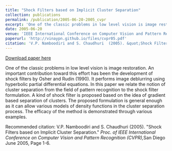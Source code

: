 ```yaml
---
title: "Shock Filters based on Implicit Cluster Separation"
collection: publications
permalink: /publication/2005-06-20-2005_cvpr
excerpt: 'One of the classic problems in low level vision is image restoration. An important contribution toward this effort has been the development of shock filters by Osher and Rudin (1990). It performs image deblurring using hyperbolic partial differential equations. In this paper we relate the notion of cluster separation from the field of pattern recognition to the shock filter formulation. A kind of shock filter is proposed based on the idea of gradient based separation of clusters. The proposed formulation is general enough as it can allow various models of density functions in the cluster separation process. The efficacy of the method is demonstrated through various examples.'
date: 2005-06-20
venue: 'IEEE International Conference on Computer Vision and Pattern Recognition (CVPR)'
paperurl: 'http://vinaypn.github.io/files/cvpr05.pdf'
citation: 'V.P. Namboodiri and S. Chaudhuri  (2005). &quot;Shock Filters based on Implicit Cluster Separation.&quot; <i>Proc. of IEEE International Conference on Computer Vision and Pattern Recognition (CVPR),</i>San Diego June 2005, Page 1-6.'
---
```


<a href='http://vinaypn.github.io/files/cvpr05.pdf'>Download paper here</a>

One of the classic problems in low level vision is image restoration. An important contribution toward this effort has been the development of shock filters by Osher and Rudin (1990). It performs image deblurring using hyperbolic partial differential equations. In this paper we relate the notion of cluster separation from the field of pattern recognition to the shock filter formulation. A kind of shock filter is proposed based on the idea of gradient based separation of clusters. The proposed formulation is general enough as it can allow various models of density functions in the cluster separation process. The efficacy of the method is demonstrated through various examples.

Recommended citation: V.P. Namboodiri and S. Chaudhuri  (2005). "Shock Filters based on Implicit Cluster Separation." <i>Proc. of IEEE International Conference on Computer Vision and Pattern Recognition (CVPR),</i>San Diego June 2005, Page 1-6.